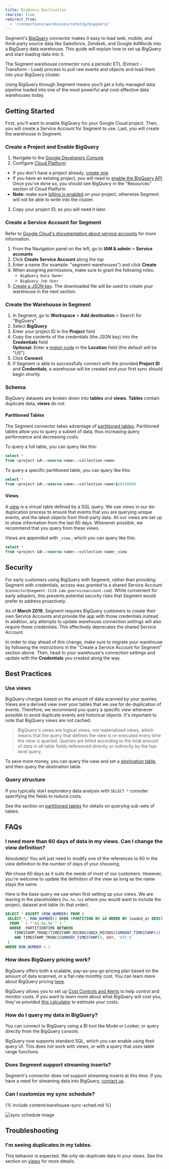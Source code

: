 ```yaml
---
title: BigQuery Destination
rewrite: true
redirect_from:
  - '/connections/warehouses/catalog/bigquery/'
---
```


Segment's [BigQuery](https://cloud.google.com/bigquery/) connector makes it easy
to load web, mobile, and third-party source data like Salesforce, Zendesk, and
Google AdWords into a BigQuery data warehouse.  This guide will explain how to
set up BigQuery and start loading data into it.

The Segment warehouse connector runs a periodic ETL (Extract - Transform - Load)
process to pull raw events and objects and load them into your BigQuery cluster.

Using BigQuery through Segment means you'll get a fully managed data pipeline
loaded into one of the most powerful and cost-effective data warehouses today.

## Getting Started

First, you'll want to enable BigQuery for your Google Cloud project. Then, you
will create a Service Account for Segment to use. Last, you will create the
warehouse in Segment.

### Create a Project and Enable BigQuery

1. Navigate to the [Google Developers Console](https://console.developers.google.com/)
2. Configure [Cloud Platform](https://console.cloud.google.com/):
  - If you don't have a project already, [create one](https://support.google.com/cloud/answer/6251787?hl=en&ref_topic=6158848).
  - If you have an existing project, you will need to [enable the BigQuery API](https://cloud.google.com/bigquery/quickstart-web-ui).
    Once you've done so, you should see BigQuery in the "Resources" section of Cloud Platform.
  - **Note:** make sure [billing is enabled](https://support.google.com/cloud/answer/6293499#enable-billing) on your project,
    otherwise Segment will not be able to write into the cluster.
3. Copy your project ID, as you will need it later.

### Create a Service Account for Segment

Refer to [Google Cloud's documentation about service accounts](https://cloud.google.com/iam/docs/creating-managing-service-accounts)
for more information.

1. From the Navigation panel on the left, go to **IAM & admin** > **Service accounts**
2. Click **Create Service Account** along the top
3. Enter a name (for example: "segment-warehouses") and click **Create**
4. When assigning permissions, make sure to grant the following roles:
    - `BigQuery Data Owner`
    - `BigQuery Job User`
5. [Create a JSON key](https://cloud.google.com/iam/docs/creating-managing-service-account-keys).
The downloaded file will be used to create your warehouse in the next section.

### Create the Warehouse in Segment

1. In Segment, go to **Workspace** > **Add destination** > Search for "BigQuery"
2. Select **BigQuery**
3. Enter your project ID in the **Project** field
4. Copy the contents of the credentials (the JSON key) into the **Credentials** field <br/>
**Optional:** Enter a [region code](https://cloud.google.com/compute/docs/regions-zones/) in the **Location** field (the default will be "US")
6. Click **Connect**
7. if Segment is able to successfully connect with the provided **Project ID** and **Credentials**,
a warehouse will be created and your first sync should begin shortly

### Schema

BigQuery datasets are broken down into **tables** and **views**. **Tables**
contain duplicate data, **views** do _not_.

#### Partitioned Tables

The Segment connector takes advantage of [partitioned
tables](https://cloud.google.com/bigquery/docs/partitioned-tables). Partitioned
tables allow you to query a subset of data, thus increasing query performance
and decreasing costs.

To query a full table, you can query like this:

```sql
select *
from <project-id>.<source-name>.<collection-name>
```

To query a specific partitioned table, you can query like this:


```sql
select *
from <project-id>.<source-name>.<collection-name>$20160809
```

#### Views

A [view](https://cloud.google.com/bigquery/querying-data#views) is a virtual
table defined by a SQL query. We use views in our de-duplication process to
ensure that events that you are querying unique events, and the latest objects
from third-party data. All our views are set up to show information from the last
60 days. Whenever possible, we recommend that you query from these views.

Views are appended with `_view` , which you can query like this:

```sql
select *
from <project-id>.<source-name>.<collection-name>_view
```

## Security

For early customers using BigQuery with Segment, rather than providing Segment
with credentials, access was granted to a shared Service Account
(`connector@segment-1119.iam.gserviceaccount.com`). While convenient for early
adopters, this presents potential security risks that Segment would prefer to address
proactively.

As of **March 2019**, Segment requires BigQuery customers to
create their own Service Accounts and provide the app with those credentials instead.
In addition, any attempts to update warehouse connection settings will also
require these credentials. This effectively deprecates the shared Service
Account.

In order to stay ahead of this change, make sure to migrate your warehouse by following
the instructions in the "Create a Service Account for Segment" section above.
Then, head to your warehouse's connection settings and update with the
**Credentials** you created along the way.


## Best Practices

### Use views

BigQuery charges based on the amount of data scanned by your queries. Views are
a derived view over your tables that we use for de-duplication of events.
Therefore, we recommend you query a specific view whenever possible to avoid
duplicate events and historical objects. It's important to note that BigQuery
views are not cached:

> BigQuery's views are logical views, not materialized views, which means that
> the query that defines the view is re-executed every time the view is queried.
> Queries are billed according to the total amount of data in all table fields
> referenced directly or indirectly by the top-level query.

To save more money, you can query the view and set a [destination
table](https://cloud.google.com/bigquery/docs/tables), and then query the
destination table.

### Query structure

If you typically start exploratory data analysis with `SELECT *` consider
specifying the fields to reduce costs.

See the section on [partitioned tables](#partitioned-tables) for details on
querying sub-sets of tables.


## FAQs

### I need more than 60 days of data in my views. Can I change the view definition?

Absolutely! You will just need to modify one of the references to 60 in the view
definition to the number of days of your choosing.

We chose 60 days as it suits the needs of most of our customers. However,
you're welcome to update the definition of the view as long as the name stays
the same.

Here is the base query we use when first setting up your views. We are leaving
in the placeholders (`%s.%s.%s`) where you would want to include the project,
dataset and table (in that order).

```sql
SELECT * EXCEPT (ROW_NUMBER) FROM (
 SELECT *, ROW_NUMBER() OVER (PARTITION BY id ORDER BY loaded_at DESC) ROW_NUMBER
  FROM ` + "`%s.%s.%s`" + `
  WHERE _PARTITIONTIME BETWEEN
    TIMESTAMP_TRUNC(TIMESTAMP_MICROS(UNIX_MICROS(CURRENT_TIMESTAMP()) - 60 * 60 * 60 * 24 * 1000000), DAY, 'UTC')
    AND TIMESTAMP_TRUNC(CURRENT_TIMESTAMP(), DAY, 'UTC')
 )
WHERE ROW_NUMBER = 1
```

### How does BigQuery pricing work?

BigQuery offers both a scalable, pay-as-you-go pricing plan based on the amount
of data scanned, or a flat-rate monthly cost. You can learn more about BigQuery
pricing [here](https://cloud.google.com/bigquery/pricing).

BigQuery allows you to set up [Cost Controls and
Alerts](https://cloud.google.com/bigquery/cost-controls) to help control and
monitor costs. If you want to learn more about what BigQuery will cost you,
they've provided [this
calculator](https://cloud.google.com/products/calculator/) to estimate your
costs.

### How do I query my data in BigQuery?

You can connect to BigQuery using a BI tool like Mode or Looker, or query
directly from the BigQuery console.

BigQuery now supports standard SQL, which you can enable using their query UI. 
This does not work with views, or with a query that uses table range 
functions.

### Does Segment support streaming inserts?

Segment's connector does not support streaming inserts at this time. If you have
a need for streaming data into BigQuery, [contact us](https://segment.com/requests/integrations/).

### Can I customize my sync schedule?

{% include content/warehouse-sync-sched.md %}

![sync schedule image](images/syncsched.png)

## Troubleshooting

### I'm seeing duplicates in my tables.

This behavior is expected. We only de-duplicate data in your views. See the
section on [views](#views) for more details.
